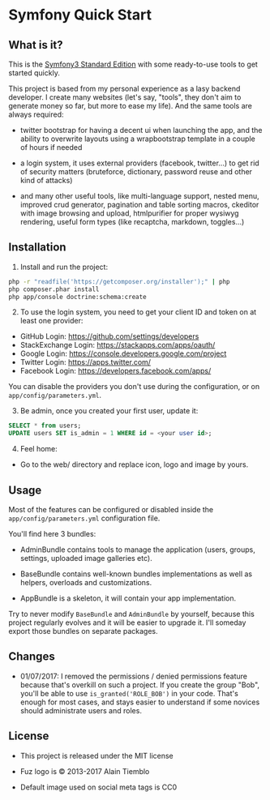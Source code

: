 Symfony Quick Start
===================

## What is it?

This is the [Symfony3 Standard Edition](https://github.com/symfony/symfony-standard) with some ready-to-use tools to
get started quickly.

This project is based from my personal experience as a lasy backend developer. I create many websites (let's say,
"tools", they don't aim to generate money so far, but more to ease my life). And the same tools are always required:

- twitter bootstrap for having a decent ui when launching the app, and the ability to overwrite layouts using a
wrapbootstrap template in a couple of hours if needed

- a login system, it uses external providers (facebook, twitter...) to get rid of security matters (bruteforce,
dictionary, password reuse and other kind of attacks)

- and many other useful tools, like multi-language support, nested menu, improved crud generator, pagination and table
sorting macros, ckeditor with image browsing and upload, htmlpurifier for proper wysiwyg rendering, useful form types (like
recaptcha, markdown, toggles...)

## Installation

1) Install and run the project:

```sh
php -r "readfile('https://getcomposer.org/installer');" | php
php composer.phar install
php app/console doctrine:schema:create
```

2) To use the login system, you need to get your client ID and token on at least one provider:

- GitHub Login: https://github.com/settings/developers
- StackExchange Login: https://stackapps.com/apps/oauth/
- Google Login: https://console.developers.google.com/project
- Twitter Login: https://apps.twitter.com/
- Facebook Login: https://developers.facebook.com/apps/

You can disable the providers you don't use during the configuration, or on `app/config/parameters.yml`.

3) Be admin, once you created your first user, update it:

```sql
SELECT * from users;
UPDATE users SET is_admin = 1 WHERE id = <your user id>;
```

4) Feel home:

- Go to the web/ directory and replace icon, logo and image by yours.

## Usage

Most of the features can be configured or disabled inside the `app/config/parameters.yml` configuration file.

You'll find here 3 bundles:

- AdminBundle contains tools to manage the application (users, groups, settings, uploaded image galleries etc).

- BaseBundle contains well-known bundles implementations as well as helpers, overloads and customizations.

- AppBundle is a skeleton, it will contain your app implementation.

Try to never modify `BaseBundle` and `AdminBundle` by yourself, because this project regularly evolves and it will
be easier to upgrade it. I'll someday export those bundles on separate packages.

## Changes

- 01/07/2017: I removed the permissions / denied permissions feature because that's overkill on such a project. If you create the
group "Bob", you'll be able to use `is_granted('ROLE_BOB')` in your code. That's enough for most cases, and stays easier
to understand if some novices should administrate users and roles.



## License

- This project is released under the MIT license

- Fuz logo is © 2013-2017 Alain Tiemblo

- Default image used on social meta tags is CC0
